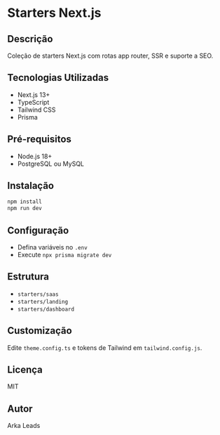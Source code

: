 # Starters Next.js

## Descrição
Coleção de starters Next.js com rotas app router, SSR e suporte a SEO.

## Tecnologias Utilizadas
- Next.js 13+
- TypeScript
- Tailwind CSS
- Prisma

## Pré-requisitos
- Node.js 18+
- PostgreSQL ou MySQL

## Instalação
```bash
npm install
npm run dev
```

## Configuração
- Defina variáveis no `.env`
- Execute `npx prisma migrate dev`

## Estrutura
- `starters/saas`
- `starters/landing`
- `starters/dashboard`

## Customização
Edite `theme.config.ts` e tokens de Tailwind em `tailwind.config.js`.

## Licença
MIT

## Autor
Arka Leads
